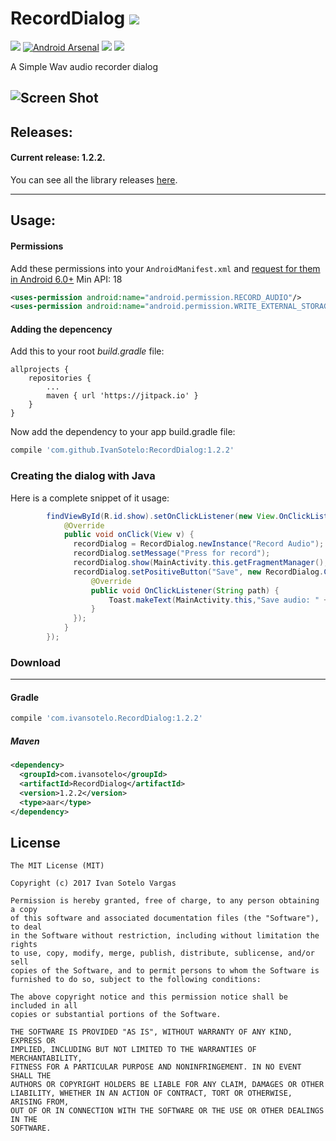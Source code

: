 # RecordDialog <a href="https://github.com/IvanSotelo/RecordDialog#how-to-include"><img src="https://jitpack.io/v/IvanSotelo/RecordDialog.svg"></a>

  <a target="_blank" href="https://android-arsenal.com/api?level=18"><img src="https://img.shields.io/badge/API-18%2B-brightgreen.svg"></a>
[![Android Arsenal](https://img.shields.io/badge/Android%20Arsenal-RecordDialog-brightgreen.svg?style=flat)](https://android-arsenal.com/details/1/6797)
  <a target="_blank" href="https://travis-ci.org/IvanSotelo/RecordDialog"><img src="https://travis-ci.org/IvanSotelo/RecordDialog.svg?branch=master"></a>
  <a target="_blank" href="https://www.paypal.me/IvanSotelo" title="Donate using PayPal"><img src="https://img.shields.io/badge/paypal-donate-brightgreen.svg" /></a>

A Simple Wav audio recorder dialog

![Screen Shot](https://raw.githubusercontent.com/IvanSotelo/RecordDialog/master/20180226_122509.gif)
---

## Releases:

#### Current release: 1.2.2.

You can see all the library releases [here](https://github.com/IvanSotelo/RecordDialog/releases).

---

## Usage:

#### Permissions
Add these permissions into your `AndroidManifest.xml` and [request for them in Android 6.0+](https://developer.android.com/training/permissions/requesting.html) Min API: 18
```xml
<uses-permission android:name="android.permission.RECORD_AUDIO"/>
<uses-permission android:name="android.permission.WRITE_EXTERNAL_STORAGE"/>
```

#### Adding the depencency

Add this to your root *build.gradle* file:

```
allprojects {
    repositories {
        ...
        maven { url 'https://jitpack.io' }
    }
}
```

Now add the dependency to your app build.gradle file:

```groovy
compile 'com.github.IvanSotelo:RecordDialog:1.2.2'
```

### Creating the dialog with Java

Here is a complete snippet of it usage:

```java
        findViewById(R.id.show).setOnClickListener(new View.OnClickListener() {
            @Override
            public void onClick(View v) {
              recordDialog = RecordDialog.newInstance("Record Audio");
              recordDialog.setMessage("Press for record");
              recordDialog.show(MainActivity.this.getFragmentManager(),"TAG");
              recordDialog.setPositiveButton("Save", new RecordDialog.ClickListener() {
                  @Override
                  public void OnClickListener(String path) {
                      Toast.makeText(MainActivity.this,"Save audio: " + path, Toast.LENGTH_LONG).show();
                  }
              });
            }
        });
```

### Download
--------
#### Gradle
```groovy
compile 'com.ivansotelo.RecordDialog:1.2.2'
```

##### Maven
```xml
<dependency>
  <groupId>com.ivansotelo</groupId>
  <artifactId>RecordDialog</artifactId>
  <version>1.2.2</version>
  <type>aar</type>
</dependency>
```

## License

```
The MIT License (MIT)

Copyright (c) 2017 Ivan Sotelo Vargas

Permission is hereby granted, free of charge, to any person obtaining a copy
of this software and associated documentation files (the "Software"), to deal
in the Software without restriction, including without limitation the rights
to use, copy, modify, merge, publish, distribute, sublicense, and/or sell
copies of the Software, and to permit persons to whom the Software is
furnished to do so, subject to the following conditions:

The above copyright notice and this permission notice shall be included in all
copies or substantial portions of the Software.

THE SOFTWARE IS PROVIDED "AS IS", WITHOUT WARRANTY OF ANY KIND, EXPRESS OR
IMPLIED, INCLUDING BUT NOT LIMITED TO THE WARRANTIES OF MERCHANTABILITY,
FITNESS FOR A PARTICULAR PURPOSE AND NONINFRINGEMENT. IN NO EVENT SHALL THE
AUTHORS OR COPYRIGHT HOLDERS BE LIABLE FOR ANY CLAIM, DAMAGES OR OTHER
LIABILITY, WHETHER IN AN ACTION OF CONTRACT, TORT OR OTHERWISE, ARISING FROM,
OUT OF OR IN CONNECTION WITH THE SOFTWARE OR THE USE OR OTHER DEALINGS IN THE
SOFTWARE.
```
